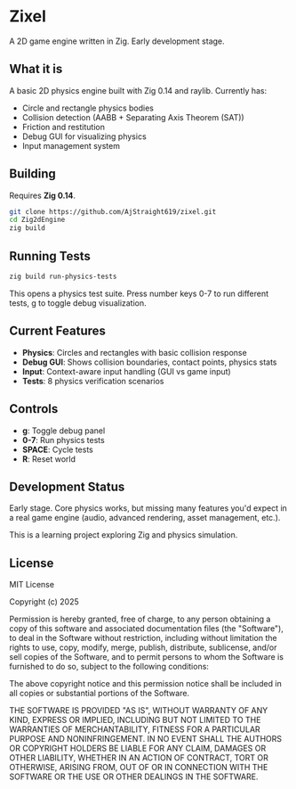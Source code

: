 # Zixel

A 2D game engine written in Zig. Early development stage.

## What it is

A basic 2D physics engine built with Zig 0.14 and raylib. Currently has:

- Circle and rectangle physics bodies
- Collision detection (AABB + Separating Axis Theorem (SAT))
- Friction and restitution 
- Debug GUI for visualizing physics
- Input management system

## Building

Requires **Zig 0.14**.

```bash
git clone https://github.com/AjStraight619/zixel.git
cd Zig2dEngine
zig build
```

## Running Tests

```bash
zig build run-physics-tests
```

This opens a physics test suite. Press number keys 0-7 to run different tests, g to toggle debug visualization.

## Current Features

- **Physics**: Circles and rectangles with basic collision response
- **Debug GUI**: Shows collision boundaries, contact points, physics stats
- **Input**: Context-aware input handling (GUI vs game input)
- **Tests**: 8 physics verification scenarios

## Controls

- **g**: Toggle debug panel
- **0-7**: Run physics tests
- **SPACE**: Cycle tests
- **R**: Reset world

## Development Status

Early stage. Core physics works, but missing many features you'd expect in a real game engine (audio, advanced rendering, asset management, etc.).

This is a learning project exploring Zig and physics simulation.

## License

MIT License

Copyright (c) 2025

Permission is hereby granted, free of charge, to any person obtaining a copy
of this software and associated documentation files (the "Software"), to deal
in the Software without restriction, including without limitation the rights
to use, copy, modify, merge, publish, distribute, sublicense, and/or sell
copies of the Software, and to permit persons to whom the Software is
furnished to do so, subject to the following conditions:

The above copyright notice and this permission notice shall be included in all
copies or substantial portions of the Software.

THE SOFTWARE IS PROVIDED "AS IS", WITHOUT WARRANTY OF ANY KIND, EXPRESS OR
IMPLIED, INCLUDING BUT NOT LIMITED TO THE WARRANTIES OF MERCHANTABILITY,
FITNESS FOR A PARTICULAR PURPOSE AND NONINFRINGEMENT. IN NO EVENT SHALL THE
AUTHORS OR COPYRIGHT HOLDERS BE LIABLE FOR ANY CLAIM, DAMAGES OR OTHER
LIABILITY, WHETHER IN AN ACTION OF CONTRACT, TORT OR OTHERWISE, ARISING FROM,
OUT OF OR IN CONNECTION WITH THE SOFTWARE OR THE USE OR OTHER DEALINGS IN THE
SOFTWARE.
